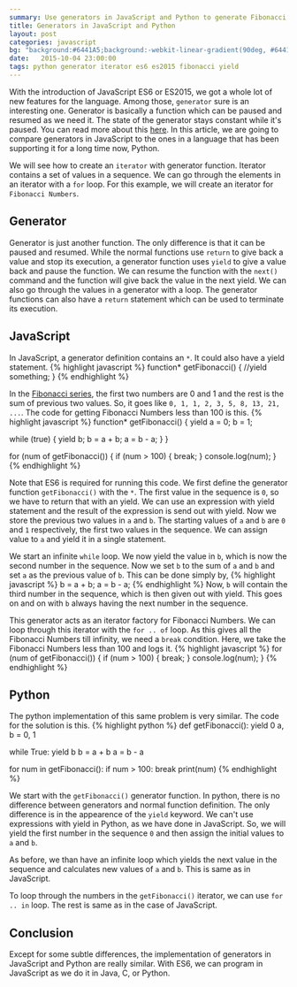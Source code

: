 ```yaml
---
summary: Use generators in JavaScript and Python to generate Fibonacci numbers
title: Generators in JavaScript and Python
layout: post
categories: javascript
bg: "background:#6441A5;background:-webkit-linear-gradient(90deg, #6441A5 10%, #2a0845 90%);background:-moz-linear-gradient(90deg, #6441A5 10%, #2a0845 90%);background:-ms-linear-gradient(90deg, #6441A5 10%, #2a0845 90%);background:-o-linear-gradient(90deg, #6441A5 10%, #2a0845 90%);background:linear-gradient(90deg, #6441A5 10%, #2a0845 90%);"
date:   2015-10-04 23:00:00
tags: python generator iterator es6 es2015 fibonacci yield
---
```

With the introduction of JavaScript ES6 or ES2015, we got a whole lot of new features for the language. Among those, `generator` sure is an interesting one. Generator is basically a function which can be paused and resumed as we need it. The state of the generator stays constant while it's paused. You can read more about this [here](https://developer.mozilla.org/en-US/docs/Web/JavaScript/Guide/Iterators_and_Generators#Generators). In this article, we are going to compare generators in JavaScript to the ones in a language that has been supporting it for a long time now, Python.

We will see how to create an `iterator` with generator function. Iterator contains a set of values in a sequence. We can go through the elements in an iterator with a `for` loop. For this example, we will create an iterator for `Fibonacci Numbers`.

Generator
---------
Generator is just another function. The only difference is that it can be paused and resumed. While the normal functions use `return` to give back a value and stop its execution, a generator function uses `yield` to give a value back and pause the function. We can resume the function with the `next()` command and the function will give back the value in the next yield. We can also go through the values in a generator with a loop. The generator functions can also have a `return` statement which can be used to terminate its execution.

JavaScript
----------
In JavaScript, a generator definition contains an `*`. It could also have a yield statement.
{% highlight javascript %}
function* getFibonacci() {
  //yield something;
}
{% endhighlight %}

In the [Fibonacci series](https://en.wikipedia.org/wiki/Fibonacci_number), the first two numbers are 0 and 1 and the rest is the sum of previous two values. So, it goes like `0, 1, 1, 2, 3, 5, 8, 13, 21, ...`. The code for getting Fibonacci Numbers less than 100 is this.
{% highlight javascript %}
function* getFibonacci() {
  yield a = 0;
  b = 1;
  
  while (true) {
    yield b;
    b = a + b;
    a = b - a;
  }
}

for (num of getFibonacci()) {
  if (num > 100) {
    break;
  }
  console.log(num);
}
{% endhighlight %}

Note that ES6 is required for running this code. We first define the generator function `getFibonacci()` with the `*`. The first value in the sequence is `0`, so we have to return that with an yield. We can use an expression with yield statement and the result of the expression is send out with yield. Now we store the previous two values in `a` and `b`. The starting values of `a` and `b` are `0` and `1` respectively, the first two values in the sequence. We can assign value to `a` and yield it in a single statement.

We start an infinite `while` loop. We now yield the value in `b`, which is now the second number in the sequence. Now we set `b` to the sum of `a` and `b` and set `a` as the previous value of `b`. This can be done simply by,
{% highlight javascript %}
b = a + b;
a = b - a;
{% endhighlight %}
Now, `b` will contain the third number in the sequence, which is then given out with yield. This goes on and on with `b` always having the next number in the sequence.

This generator acts as an iterator factory for Fibonacci Numbers. We can loop through this iterator with the `for .. of` loop. As this gives all the Fibonacci Numbers till infinity, we need a `break` condition. Here, we take the Fibonacci Numbers less than 100 and logs it.
{% highlight javascript %}
for (num of getFibonacci()) {
  if (num > 100) {
    break;
  }
  console.log(num);
}
{% endhighlight %}

Python
------
The python implementation of this same problem is very similar. The code for the solution is this.
{% highlight python %}
def getFibonacci():
  yield 0
  a, b = 0, 1

  while True:
    yield b
    b = a + b
    a = b - a

for num in getFibonacci():
  if num > 100:
    break
  print(num)
{% endhighlight %}

We start with the `getFibonacci()` generator function. In python, there is no difference between generators and normal function definition. The only difference is in the appearence of the `yield` keyword. We can't use expressions with yield in Python, as we have done in JavaScript. So, we will yield the first number in the sequence `0` and then assign the initial values to `a` and `b`.

As before, we than have an infinite loop which yields the next value in the sequence and calculates new values of `a` and `b`. This is same as in JavaScript.

To loop through the numbers in the `getFibonacci()` iterator, we can use `for .. in` loop. The rest is same as in the case of JavaScript.

Conclusion
----------
Except for some subtle differences, the implementation of generators in JavaScript and Python are really similar. With ES6, we can program in JavaScript as we do it in Java, C, or Python.